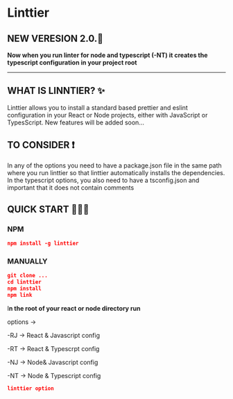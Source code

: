 # Linttier

## NEW VERESION 2.0.🥳

**Now when you run linter for node and typescript (-NT) it creates the typescript configuration in your project root**

---

## WHAT IS LINNTIER? ✨

Linttier allows you to install a standard based prettier and eslint configuration in your React or Node projects, either with JavaScript or TypesScript.
New features will be added soon...

## TO CONSIDER ❗

In any of the options you need to have a package.json file in the same path where you run linttier so that linttier automatically installs the dependencies.
In the typescript options, you also need to have a tsconfig.json and important that it does not contain comments

## QUICK START 🏃🏽‍♂️

### NPM

```json
npm install -g linttier
```

### MANUALLY

```json
git clone ...
cd linttier
npm install
npm link
```

I**n the root of your react or node directory run**

options →

-RJ → React & Javascript config

-RT → React & Typescrpt config

-NJ → Node& Javascript config

-NT → Node & Typescript config

```json
linttier option
```
